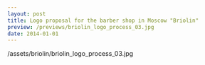 ```yaml
---
layout: post
title: Logo proposal for the barber shop in Moscow "Briolin"
preview: /previews/briolin_logo_process_03.jpg
date: 2014-01-01
---
```

/assets/briolin/briolin_logo_process_03.jpg

